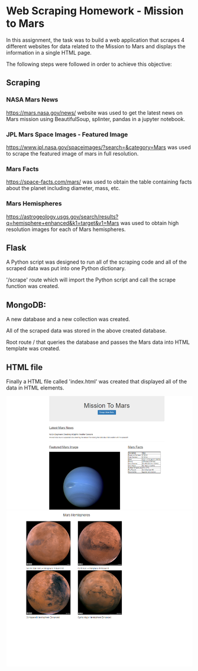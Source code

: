 # Web Scraping Homework - Mission to Mars

In this assignment, the task was to build a web application that scrapes 4 different websites for data related to the Mission to Mars and displays the information in a single HTML page.

The following steps were followed in order to achieve this objective:

## Scraping
### NASA Mars News
https://mars.nasa.gov/news/ website was used to get the latest news on Mars mission using BeautifulSoup, splinter, pandas in a jupyter notebook.

### JPL Mars Space Images - Featured Image
https://www.jpl.nasa.gov/spaceimages/?search=&category=Mars was used to scrape the featured image of mars in full resolution.

### Mars Facts
https://space-facts.com/mars/ was used to obtain the table containing facts about the planet including diameter, mass, etc.

### Mars Hemispheres
https://astrogeology.usgs.gov/search/results?q=hemisphere+enhanced&k1=target&v1=Mars was used to obtain high resolution images for each of Mars hemispheres.

## Flask
A Python script was designed to run all of the scraping code and all of the scraped data was put into one Python dictionary.

'/scrape' route which will import the Python script and call the scrape function was created.

## MongoDB:
A new database and a new collection was created.

All of the scraped data was stored in the above created database.

Root route / that  queries the database and passes the Mars data into HTML template was created.

## HTML file
Finally a HTML file called 'index.html' was created that displayed all of the data in HTML elements.

![mars1](mars1.png)
![mars2](mars2.png)
